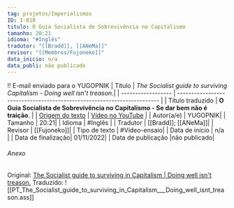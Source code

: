 ```yaml
---
tag: projetos/Imperialismos
ID: I-010
titulo: O Guia Socialista de Sobrevivência no Capitalismo
tamanho: 20:21
idioma: "#Inglês" 
tradutor: "[[Bradd]], [[ANeMa]]"
revisor: "[[Membros/Fujoneko]]"
data_inicio: n/a
data_publi: não publicado
---
```

!! E-mail enviado para o YUGOPNIK
| Título             | *The Socialist guide to surviving Capitalism - Doing well isn’t treason.*|
| ------------------ | ----------------------------------------------------------------------- |
| Título traduzido   | **O Guia Socialista de Sobrevivência no Capitalismo - Se dar bem não é traição**. |
| [Origem do texto](hhttps://youtu.be/MlP0nvJSshU)  | [Vídeo no YouTube](https://youtu.be/MlP0nvJSshU)    |
| Autor(a/e)         | YUGOPNIK|
| Tamanho            | 20:21|
| Idioma             | #Inglês |
| Tradutor           | [[Bradd]]; [[ANeMa]]|
| Revisor            | [[Fujoneko]]|
| Tipo de texto      | #Vídeo-ensaio|
| Data de início     | n/a |
| Data de finalização| 01/11/2022|
| Data de publicação |não publicado|

###### Anexo
Original: [The Socialist guide to surviving in Capitalism | Doing well isn't treason.](https://youtu.be/MlP0nvJSshU)
Traduzido: 
![[PT_The_Socialist_guide_to_surviving_in_Capitalism___Doing_well_isnt_treason.ass]]